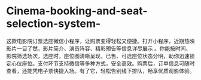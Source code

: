 # Cinema-booking-and-seat-selection-system-
这款电影院订票选座微信小程序，让购票变得轻松又便捷。打开小程序，近期热映影片一目了然，影片简介、演员阵容、精彩预告等信息详尽展示 。你能按时间、影院筛选场次，选座时，座位图清晰呈现，已售、可选座位状态分明，助你迅速锁定心仪座位。支付环节支持微信等多种方式，安全高效。购票后，订单信息可随时查看，还能凭电子票快捷入场。有了它，轻松告别线下排队，畅享优质观影体验。 
